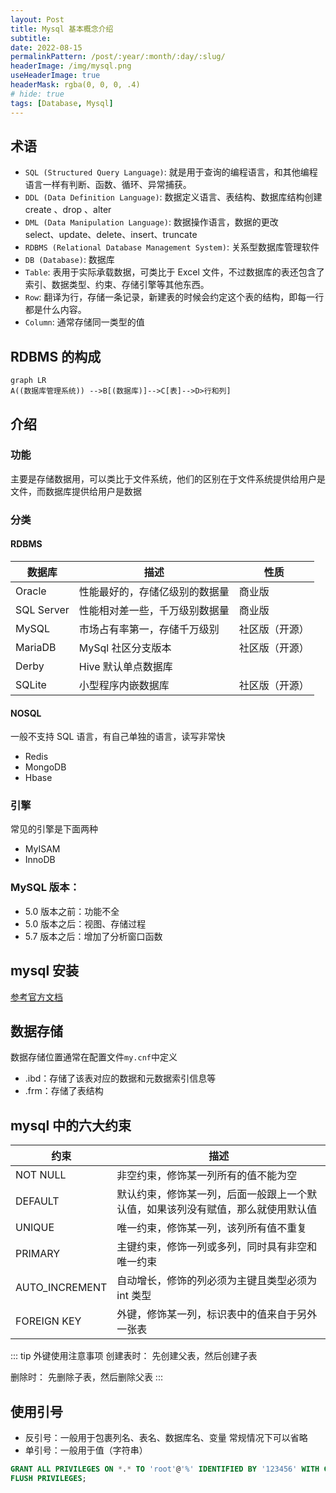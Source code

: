 ```yaml
---
layout: Post
title: Mysql 基本概念介绍
subtitle:
date: 2022-08-15
permalinkPattern: /post/:year/:month/:day/:slug/
headerImage: /img/mysql.png
useHeaderImage: true
headerMask: rgba(0, 0, 0, .4)
# hide: true
tags: [Database, Mysql]
---
```


## 术语

- `SQL (Structured Query Language)`: 就是用于查询的编程语言，和其他编程语言一样有判断、函数、循环、异常捕获。
- `DDL (Data Definition Language)`: 数据定义语言、表结构、数据库结构创建  
  create 、drop 、alter
- `DML (Data Manipulation Language)`: 数据操作语言，数据的更改  
  select、update、delete、insert、truncate
- `RDBMS (Relational Database Management System)`: 关系型数据库管理软件
- `DB (Database)`: 数据库
- `Table`: 表用于实际承载数据，可类比于 Excel 文件，不过数据库的表还包含了索引、数据类型、约束、存储引擎等其他东西。
- `Row`: 翻译为行，存储一条记录，新建表的时候会约定这个表的结构，即每一行都是什么内容。
- `Column`: 通常存储同一类型的值

## RDBMS 的构成

```mermaid
graph LR
A((数据库管理系统)) -->B[(数据库)]-->C[表]-->D>行和列]
```

## 介绍

### 功能

主要是存储数据用，可以类比于文件系统，他们的区别在于文件系统提供给用户是文件，而数据库提供给用户是数据

### 分类

#### RDBMS

| 数据库     | 描述                           | 性质           |
| ---------- | ------------------------------ | -------------- |
| Oracle     | 性能最好的，存储亿级别的数据量 | 商业版         |
| SQL Server | 性能相对差一些，千万级别数据量 | 商业版         |
| MySQL      | 市场占有率第一，存储千万级别   | 社区版（开源） |
| MariaDB    | MySql 社区分支版本             | 社区版（开源） |
| Derby      | Hive 默认单点数据库            |
| SQLite     | 小型程序内嵌数据库             | 社区版（开源） |

#### NOSQL

一般不支持 SQL 语言，有自己单独的语言，读写非常快

- Redis
- MongoDB
- Hbase

### 引擎

常见的引擎是下面两种

- MyISAM
- InnoDB

### MySQL 版本：

- 5.0 版本之前：功能不全
- 5.0 版本之后：视图、存储过程
- 5.7 版本之后：增加了分析窗口函数

## mysql 安装

[参考官方文档](https://dev.mysql.com/doc/refman/5.7/en/)

## 数据存储

数据存储位置通常在配置文件`my.cnf`中定义

- .ibd：存储了该表对应的数据和元数据索引信息等
- .frm：存储了表结构

## mysql 中的六大约束

| 约束           | 描述                                                                             |
| -------------- | -------------------------------------------------------------------------------- |
| NOT NULL       | 非空约束，修饰某一列所有的值不能为空                                             |
| DEFAULT        | 默认约束，修饰某一列，后面一般跟上一个默认值，如果该列没有赋值，那么就使用默认值 |
| UNIQUE         | 唯一约束，修饰某一列，该列所有值不重复                                           |
| PRIMARY        | 主键约束，修饰一列或多列，同时具有非空和唯一约束                                 |
| AUTO_INCREMENT | 自动增长，修饰的列必须为主键且类型必须为 int 类型                                |
| FOREIGN KEY    | 外键，修饰某一列，标识表中的值来自于另外一张表                                   |

::: tip 外键使用注意事项
创建表时：
先创建父表，然后创建子表

删除时：
先删除子表，然后删除父表
:::

## 使用引号

- 反引号：一般用于包裹列名、表名、数据库名、变量
  常规情况下可以省略
- 单引号：一般用于值（字符串）

```sql
GRANT ALL PRIVILEGES ON *.* TO 'root'@'%' IDENTIFIED BY '123456' WITH GRANT OPTION;
FLUSH PRIVILEGES;
```
